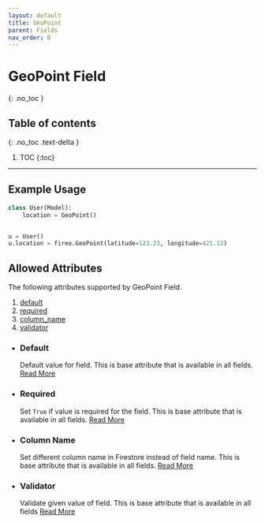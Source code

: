```yaml
---
layout: default
title: GeoPoint
parent: Fields
nav_order: 8
---
```


# GeoPoint Field

{: .no_toc }

## Table of contents

{: .no_toc .text-delta }

1. TOC
   {:toc}

---

## Example Usage

```python
class User(Model):
    location = GeoPoint()


u = User()
u.location = fireo.GeoPoint(latitude=123.23, longitude=421.12)
```

## Allowed Attributes

The following attributes supported by GeoPoint Field.

1. [default](#default)
2. [required](#required)
3. [column_name](#column-name)
4. [validator](#validator)

- ### Default

  Default value for field. This is base attribute that is available in all fields. [Read More](fields/field/#default)

- ### Required

  Set `True` if value is required for the field. This is base attribute that is available in all fields. [Read More](fields/field/#required)

- ### Column Name

  Set different column name in Firestore instead of field name. This is base attribute that is available in all fields. [Read More](fields/field/#column-name)

- ### Validator
  Validate given value of field. This is base attribute that is available in all fields [Read More](fields/field/#validator)
